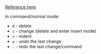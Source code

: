 [Reference here](https://ctoomey.com/mastering-the-vim-language-slides.pdf)

In command/normal mode:
- `d` - delete  
- `c` - change (delete and enter insert mode)  
- `>` - indent
- `u` - undo the last change
- `.` - redo the last change/command
